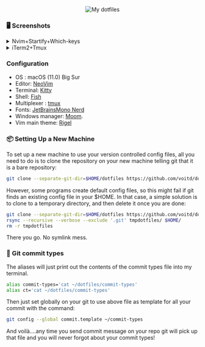 <p align="center">
  <img src="https://user-images.githubusercontent.com/60138143/91989761-8fd15180-ed39-11ea-8a83-645f92507c2d.png" title="My dotfiles">
</p>

### 🖥 Screenshots

<details>
 <summary>Nvim+Startify+Which-keys</summary>
   <img width="1593" alt="startufy" src="https://user-images.githubusercontent.com/60138143/91604073-b3ca1700-e976-11ea-87b3-547c04f70f29.png">
   <img width="1593" alt="html" src="https://user-images.githubusercontent.com/60138143/91604089-baf12500-e976-11ea-85d2-885bd0172493.png">
   <img width="1593" alt="main" src="https://user-images.githubusercontent.com/60138143/91604098-bd537f00-e976-11ea-978e-aa07c09fd1f1.png">
</details>

<details>
 <summary>iTerm2+Tmux</summary>
  <img width="3001" alt="iterm2 tmux" src="https://user-images.githubusercontent.com/60138143/91641434-12ea6300-ea2d-11ea-8e75-4b3d2afaaf6e.png">
</details>

###  Configuration

- OS : macOS (11.0) Big Sur
- Editor: [NeoVim](https://neovim.io)
- Terminal: [Kitty](https://sw.kovidgoyal.net/kitty/)
- Shell: [Fish](https://fishshell.com)
- Multiplexer : [tmux](https://github.com/tmux/tmux)
- Fonts: [JetBrainsMono Nerd](https://github.com/JetBrains/JetBrainsMono)
- Windows manager: [Moom](https://manytricks.com/moom/).
- Vim main theme: [Rigel](https://rigel.netlify.app)

### 📦 Setting Up a New Machine

To set up a new machine to use your version controlled config files, all you need to do is to clone the repository on your new machine telling git that it is a bare repository:

```bash
git clone --separate-git-dir=$HOME/dotfiles https://github.com/voitd/dotfiles.git
```

However, some programs create default config files, so this might fail if git finds an existing config file in your \$HOME. In that case, a simple solution is to clone to a temporary directory,
and then delete it once you are done:

```bash
git clone --separate-git-dir=$HOME/dotfiles https://github.com/voitd/dotfiles.git tmpdotfiles
rsync --recursive --verbose --exclude '.git' tmpdotfiles/ $HOME/
rm -r tmpdotfiles
```

There you go. No symlink mess.

### 📩 Git commit types

The aliases will just print out the contents of the commit types file into my terminal.

```bash
alias commit-types='cat ~/dotfiles/commit-types'
alias ct='cat ~/dotfiles/commit-types'
```

Then just set globally on your git to use above file as template for all your commit with the command:

```bash
git config --global commit.template ~/commit-types
```

And voilà....any time you send commit message on your repo git will pick up that file and you will never forgot about your commit types!

